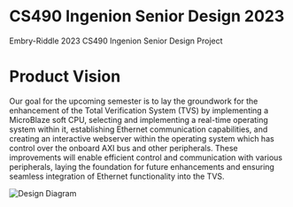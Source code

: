 # CS490 Ingenion Senior Design 2023
Embry-Riddle 2023 CS490 Ingenion Senior Design Project

# Product Vision

Our goal for the upcoming semester is to lay the groundwork for the enhancement of the Total Verification System (TVS) by implementing a MicroBlaze soft CPU, selecting and implementing a real-time operating system within it, establishing Ethernet communication capabilities, and creating an interactive webserver within the operating system which has control over the onboard AXI bus and other peripherals. These improvements will enable efficient control and communication with various peripherals, laying the foundation for future enhancements and ensuring seamless integration of Ethernet functionality into the TVS.

![Design Diagram](https://github.com/HamiltonHenneberg/CS490Ingenion2023/assets/99364961/4e19f402-c06c-4658-8d5a-9cbf53eaa573)

